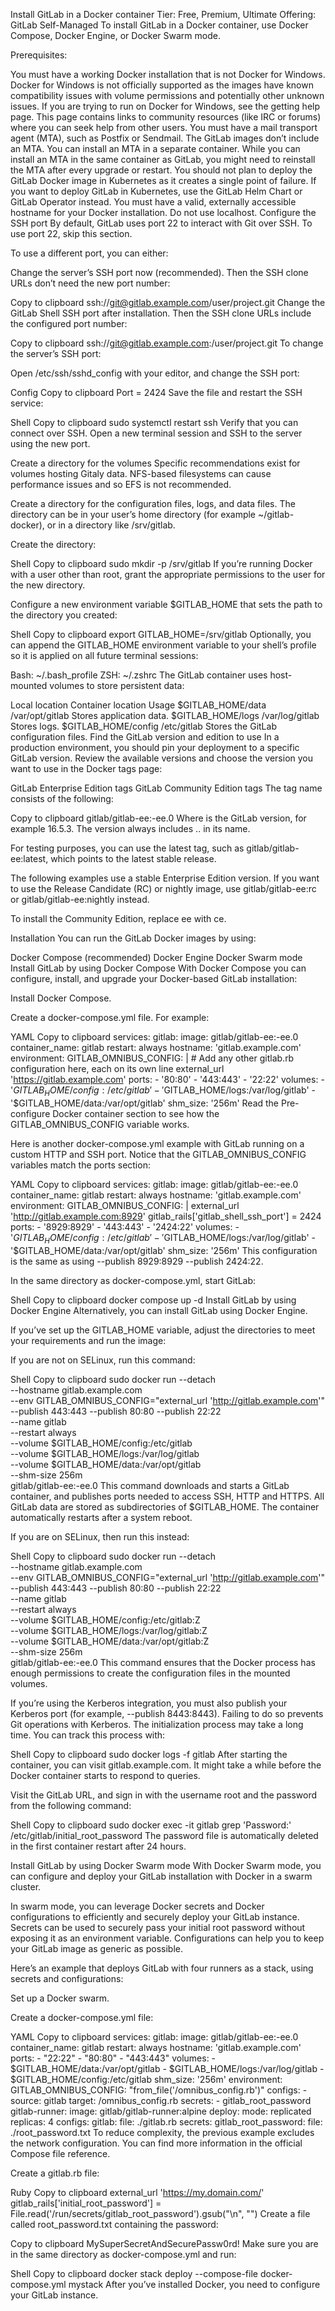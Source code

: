 Install GitLab in a Docker container
Tier: Free, Premium, Ultimate
Offering: GitLab Self-Managed
To install GitLab in a Docker container, use Docker Compose, Docker Engine, or Docker Swarm mode.

Prerequisites:

You must have a working Docker installation that is not Docker for Windows. Docker for Windows is not officially supported as the images have known compatibility issues with volume permissions and potentially other unknown issues. If you are trying to run on Docker for Windows, see the getting help page. This page contains links to community resources (like IRC or forums) where you can seek help from other users.
You must have a mail transport agent (MTA), such as Postfix or Sendmail. The GitLab images don’t include an MTA. You can install an MTA in a separate container. While you can install an MTA in the same container as GitLab, you might need to reinstall the MTA after every upgrade or restart.
You should not plan to deploy the GitLab Docker image in Kubernetes as it creates a single point of failure. If you want to deploy GitLab in Kubernetes, use the GitLab Helm Chart or GitLab Operator instead.
You must have a valid, externally accessible hostname for your Docker installation. Do not use localhost.
Configure the SSH port
By default, GitLab uses port 22 to interact with Git over SSH. To use port 22, skip this section.

To use a different port, you can either:

Change the server’s SSH port now (recommended). Then the SSH clone URLs don’t need the new port number:

Copy to clipboard
ssh://git@gitlab.example.com/user/project.git
Change the GitLab Shell SSH port after installation. Then the SSH clone URLs include the configured port number:

Copy to clipboard
ssh://git@gitlab.example.com:<portNumber>/user/project.git
To change the server’s SSH port:

Open /etc/ssh/sshd_config with your editor, and change the SSH port:

Config
Copy to clipboard
Port = 2424
Save the file and restart the SSH service:

Shell
Copy to clipboard
sudo systemctl restart ssh
Verify that you can connect over SSH. Open a new terminal session and SSH to the server using the new port.

Create a directory for the volumes
Specific recommendations exist for volumes hosting Gitaly data. NFS-based filesystems can cause performance issues and so EFS is not recommended.

Create a directory for the configuration files, logs, and data files. The directory can be in your user’s home directory (for example ~/gitlab-docker), or in a directory like /srv/gitlab.

Create the directory:

Shell
Copy to clipboard
sudo mkdir -p /srv/gitlab
If you’re running Docker with a user other than root, grant the appropriate permissions to the user for the new directory.

Configure a new environment variable $GITLAB_HOME that sets the path to the directory you created:

Shell
Copy to clipboard
export GITLAB_HOME=/srv/gitlab
Optionally, you can append the GITLAB_HOME environment variable to your shell’s profile so it is applied on all future terminal sessions:

Bash: ~/.bash_profile
ZSH: ~/.zshrc
The GitLab container uses host-mounted volumes to store persistent data:

Local location	Container location	Usage
$GITLAB_HOME/data	/var/opt/gitlab	Stores application data.
$GITLAB_HOME/logs	/var/log/gitlab	Stores logs.
$GITLAB_HOME/config	/etc/gitlab	Stores the GitLab configuration files.
Find the GitLab version and edition to use
In a production environment, you should pin your deployment to a specific GitLab version. Review the available versions and choose the version you want to use in the Docker tags page:

GitLab Enterprise Edition tags
GitLab Community Edition tags
The tag name consists of the following:

Copy to clipboard
gitlab/gitlab-ee:<version>-ee.0
Where <version> is the GitLab version, for example 16.5.3. The version always includes <major>.<minor>.<patch> in its name.

For testing purposes, you can use the latest tag, such as gitlab/gitlab-ee:latest, which points to the latest stable release.

The following examples use a stable Enterprise Edition version. If you want to use the Release Candidate (RC) or nightly image, use gitlab/gitlab-ee:rc or gitlab/gitlab-ee:nightly instead.

To install the Community Edition, replace ee with ce.

Installation
You can run the GitLab Docker images by using:

Docker Compose (recommended)
Docker Engine
Docker Swarm mode
Install GitLab by using Docker Compose
With Docker Compose you can configure, install, and upgrade your Docker-based GitLab installation:

Install Docker Compose.

Create a docker-compose.yml file. For example:

YAML
Copy to clipboard
services:
  gitlab:
    image: gitlab/gitlab-ee:<version>-ee.0
    container_name: gitlab
    restart: always
    hostname: 'gitlab.example.com'
    environment:
      GITLAB_OMNIBUS_CONFIG: |
        # Add any other gitlab.rb configuration here, each on its own line
        external_url 'https://gitlab.example.com'
    ports:
      - '80:80'
      - '443:443'
      - '22:22'
    volumes:
      - '$GITLAB_HOME/config:/etc/gitlab'
      - '$GITLAB_HOME/logs:/var/log/gitlab'
      - '$GITLAB_HOME/data:/var/opt/gitlab'
    shm_size: '256m'
Read the Pre-configure Docker container section to see how the GITLAB_OMNIBUS_CONFIG variable works.

Here is another docker-compose.yml example with GitLab running on a custom HTTP and SSH port. Notice that the GITLAB_OMNIBUS_CONFIG variables match the ports section:

YAML
Copy to clipboard
services:
  gitlab:
    image: gitlab/gitlab-ee:<version>-ee.0
    container_name: gitlab
    restart: always
    hostname: 'gitlab.example.com'
    environment:
      GITLAB_OMNIBUS_CONFIG: |
        external_url 'http://gitlab.example.com:8929'
        gitlab_rails['gitlab_shell_ssh_port'] = 2424
    ports:
      - '8929:8929'
      - '443:443'
      - '2424:22'
    volumes:
      - '$GITLAB_HOME/config:/etc/gitlab'
      - '$GITLAB_HOME/logs:/var/log/gitlab'
      - '$GITLAB_HOME/data:/var/opt/gitlab'
    shm_size: '256m'
This configuration is the same as using --publish 8929:8929 --publish 2424:22.

In the same directory as docker-compose.yml, start GitLab:

Shell
Copy to clipboard
docker compose up -d
Install GitLab by using Docker Engine
Alternatively, you can install GitLab using Docker Engine.

If you’ve set up the GITLAB_HOME variable, adjust the directories to meet your requirements and run the image:

If you are not on SELinux, run this command:

Shell
Copy to clipboard
sudo docker run --detach \
  --hostname gitlab.example.com \
  --env GITLAB_OMNIBUS_CONFIG="external_url 'http://gitlab.example.com'" \
  --publish 443:443 --publish 80:80 --publish 22:22 \
  --name gitlab \
  --restart always \
  --volume $GITLAB_HOME/config:/etc/gitlab \
  --volume $GITLAB_HOME/logs:/var/log/gitlab \
  --volume $GITLAB_HOME/data:/var/opt/gitlab \
  --shm-size 256m \
  gitlab/gitlab-ee:<version>-ee.0
This command downloads and starts a GitLab container, and publishes ports needed to access SSH, HTTP and HTTPS. All GitLab data are stored as subdirectories of $GITLAB_HOME. The container automatically restarts after a system reboot.

If you are on SELinux, then run this instead:

Shell
Copy to clipboard
 sudo docker run --detach \
   --hostname gitlab.example.com \
   --env GITLAB_OMNIBUS_CONFIG="external_url 'http://gitlab.example.com'" \
   --publish 443:443 --publish 80:80 --publish 22:22 \
   --name gitlab \
   --restart always \
   --volume $GITLAB_HOME/config:/etc/gitlab:Z \
   --volume $GITLAB_HOME/logs:/var/log/gitlab:Z \
   --volume $GITLAB_HOME/data:/var/opt/gitlab:Z \
   --shm-size 256m \
   gitlab/gitlab-ee:<version>-ee.0
This command ensures that the Docker process has enough permissions to create the configuration files in the mounted volumes.

If you’re using the Kerberos integration, you must also publish your Kerberos port (for example, --publish 8443:8443). Failing to do so prevents Git operations with Kerberos. The initialization process may take a long time. You can track this process with:

Shell
Copy to clipboard
sudo docker logs -f gitlab
After starting the container, you can visit gitlab.example.com. It might take a while before the Docker container starts to respond to queries.

Visit the GitLab URL, and sign in with the username root and the password from the following command:

Shell
Copy to clipboard
sudo docker exec -it gitlab grep 'Password:' /etc/gitlab/initial_root_password
The password file is automatically deleted in the first container restart after 24 hours.

Install GitLab by using Docker Swarm mode
With Docker Swarm mode, you can configure and deploy your GitLab installation with Docker in a swarm cluster.

In swarm mode, you can leverage Docker secrets and Docker configurations to efficiently and securely deploy your GitLab instance. Secrets can be used to securely pass your initial root password without exposing it as an environment variable. Configurations can help you to keep your GitLab image as generic as possible.

Here’s an example that deploys GitLab with four runners as a stack, using secrets and configurations:

Set up a Docker swarm.

Create a docker-compose.yml file:

YAML
Copy to clipboard
services:
  gitlab:
    image: gitlab/gitlab-ee:<version>-ee.0
    container_name: gitlab
    restart: always
    hostname: 'gitlab.example.com'
    ports:
      - "22:22"
      - "80:80"
      - "443:443"
    volumes:
      - $GITLAB_HOME/data:/var/opt/gitlab
      - $GITLAB_HOME/logs:/var/log/gitlab
      - $GITLAB_HOME/config:/etc/gitlab
    shm_size: '256m'
    environment:
      GITLAB_OMNIBUS_CONFIG: "from_file('/omnibus_config.rb')"
    configs:
      - source: gitlab
        target: /omnibus_config.rb
    secrets:
      - gitlab_root_password
  gitlab-runner:
    image: gitlab/gitlab-runner:alpine
    deploy:
      mode: replicated
      replicas: 4
configs:
  gitlab:
    file: ./gitlab.rb
secrets:
  gitlab_root_password:
    file: ./root_password.txt
To reduce complexity, the previous example excludes the network configuration. You can find more information in the official Compose file reference.

Create a gitlab.rb file:

Ruby
Copy to clipboard
external_url 'https://my.domain.com/'
gitlab_rails['initial_root_password'] = File.read('/run/secrets/gitlab_root_password').gsub("\n", "")
Create a file called root_password.txt containing the password:

Copy to clipboard
MySuperSecretAndSecurePassw0rd!
Make sure you are in the same directory as docker-compose.yml and run:

Shell
Copy to clipboard
docker stack deploy --compose-file docker-compose.yml mystack
After you’ve installed Docker, you need to configure your GitLab instance.
